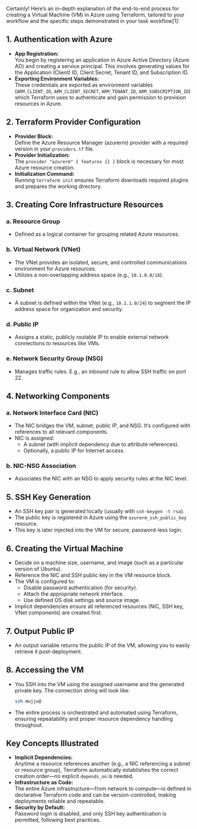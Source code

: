 Certainly! Here’s an in-depth explanation of the end-to-end process for creating a Virtual Machine (VM) in Azure using Terraform, tailored to your workflow and the specific steps demonstrated in your task workflow[1]:

## 1. **Authentication with Azure**

- **App Registration:**  
  You begin by registering an application in Azure Active Directory (Azure AD) and creating a service principal. This involves generating values for the Application (Client) ID, Client Secret, Tenant ID, and Subscription ID.
- **Exporting Environment Variables:**  
  These credentials are exported as environment variables (`ARM_CLIENT_ID`, `ARM_CLIENT_SECRET`, `ARM_TENANT_ID`, `ARM_SUBSCRIPTION_ID`) which Terraform uses to authenticate and gain permission to provision resources in Azure.

## 2. **Terraform Provider Configuration**

- **Provider Block:**  
  Define the Azure Resource Manager (azurerm) provider with a required version in your `providers.tf` file.
- **Provider Initialization:**  
  The `provider "azurerm" { features {} }` block is necessary for most Azure resource creation.
- **Initialization Command:**  
  Running `terraform init` ensures Terraform downloads required plugins and prepares the working directory.

## 3. **Creating Core Infrastructure Resources**

### a. **Resource Group**
- Defined as a logical container for grouping related Azure resources.

### b. **Virtual Network (VNet)**
- The VNet provides an isolated, secure, and controlled communications environment for Azure resources.
- Utilizes a non-overlapping address space (e.g., `10.1.0.0/16`).

### c. **Subnet**
- A subnet is defined within the VNet (e.g., `10.1.1.0/24`) to segment the IP address space for organization and security.

### d. **Public IP**
- Assigns a static, publicly routable IP to enable external network connections to resources like VMs.

### e. **Network Security Group (NSG)**
- Manages traffic rules. E.g., an inbound rule to allow SSH traffic on port 22.

## 4. **Networking Components**

### a. **Network Interface Card (NIC)**
- The NIC bridges the VM, subnet, public IP, and NSG. It’s configured with references to all relevant components.
- NIC is assigned:
  - A subnet (with implicit dependency due to attribute references).
  - Optionally, a public IP for Internet access.

### b. **NIC-NSG Association**
- Associates the NIC with an NSG to apply security rules at the NIC level.

## 5. **SSH Key Generation**

- An SSH key pair is generated locally (usually with `ssh-keygen -t rsa`).
- The public key is registered in Azure using the `azurerm_ssh_public_key` resource.
- This key is later injected into the VM for secure, password-less login.

## 6. **Creating the Virtual Machine**

- Decide on a machine size, username, and image (such as a particular version of Ubuntu).
- Reference the NIC and SSH public key in the VM resource block.
- The VM is configured to:
  - Disable password authentication (for security).
  - Attach the appropriate network interface.
  - Use defined OS disk settings and source image.
- Implicit dependencies ensure all referenced resources (NIC, SSH key, VNet components) are created first.

## 7. **Output Public IP**

- An output variable returns the public IP of the VM, allowing you to easily retrieve it post-deployment.

## 8. **Accessing the VM**

- You SSH into the VM using the assigned username and the generated private key. The connection string will look like:
  ```sh
  ssh mujju@
  ```
- The entire process is orchestrated and automated using Terraform, ensuring repeatability and proper resource dependency handling throughout.

## **Key Concepts Illustrated**

- **Implicit Dependencies:**  
  Anytime a resource references another (e.g., a NIC referencing a subnet or resource group), Terraform automatically establishes the correct creation order—no explicit `depends_on` is needed.
- **Infrastructure as Code:**  
  The entire Azure infrastructure—from network to compute—is defined in declarative Terraform code and can be version-controlled, making deployments reliable and repeatable.
- **Security by Default:**  
  Password login is disabled, and only SSH key authentication is permitted, following best practices.

